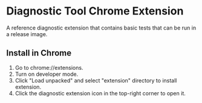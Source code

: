 # Diagnostic Tool Chrome Extension

A reference diagnostic extension that contains basic tests that can be run in
a release image.

## Install in Chrome

1. Go to chrome://extensions.
1. Turn on developer mode.
1. Click "Load unpacked" and select "extension" directory to install extension.
1. Click the diagnostic extension icon in the top-right corner to open it.
